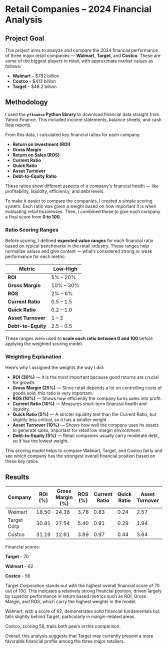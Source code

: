 # Retail Companies – 2024 Financial Analysis

## Project Goal

This project aims to analyze and compare the 2024 financial performance of three major retail companies — **Walmart**, **Target**, and **Costco**. These are some of the biggest players in retail, with approximate market values as follows:

- **Walmart** – $782 billion  
- **Costco** – $413 billion  
- **Target** – $48.2 billion

## Methodology

I used the **`yfinance` Python library** to download financial data straight from Yahoo Finance. This included income statements, balance sheets, and cash flow reports.

From this data, I calculated key financial ratios for each company:

- **Return on Investment (ROI)**
- **Gross Margin**
- **Return on Sales (ROS)**
- **Current Ratio**
- **Quick Ratio**
- **Asset Turnover**
- **Debt-to-Equity Ratio**

These ratios show different aspects of a company's financial health — like profitability, liquidity, efficiency, and debt levels.

To make it easier to compare the companies, I created a simple scoring system. Each ratio was given a weight based on how important it is when evaluating retail businesses. Then, I combined these to give each company a final score from **0 to 100**.

### Ratio Scoring Ranges

Before scoring, I defined **expected value ranges** for each financial ratio based on typical benchmarks in the retail industry. These ranges help normalize values and give context — what’s considered strong or weak performance for each metric:

| Metric            | Low–High                  |                                                              
|-------------------|---------------------------|
| **ROI**           | 5% – 20%                  | 
| **Gross Margin**  | 10% – 30%                 |
| **ROS**           | 2% – 6%                   |
| **Current Ratio** | 0.5 – 1.5                 | 
| **Quick Ratio**   | 0.2 – 1.0                 | 
| **Asset Turnover**| 1 – 3                     |
| **Debt-to-Equity**| 2.5 – 0.5                 | 

These ranges were used to **scale each ratio between 0 and 100** before applying the weighted scoring model.

### Weighting Explanation

Here’s why I assigned the weights the way I did:

- **ROI (30%)** — It is the most important because good returns are crucial for growth.
- **Gross Margin (25%)** — Since retail depends a lot on controlling costs of goods sold, this ratio is very important.
- **ROS (10%)** — Shows how efficiently the company turns sales into profit.
- **Current Ratio (10%)** — Measures short-term financial health and liquidity.
- **Quick Ratio (5%)** — A stricter liquidity test than the Current Ratio, but slightly less critical, so it has a smaller weight.
- **Asset Turnover (10%)** — Shows how well the company uses its assets to generate sales, important for retail low margin environment.
- **Debt-to-Equity (5%)** — Retail companies usually carry moderate debt, so it has the lowest weight.

This scoring model helps to compare Walmart, Target, and Costco fairly and see which company has the strongest overall financial position based on these key ratios.

## Results

| Company         | ROI (%) | Gross Margin (%) | ROS (%) | Current Ratio  | Quick Ratio  | Asset Turnover | Debt-to-Equity |
|---------------  |---------|------------------|---------|----------------|--------------|----------------|----------------|
| Walmart       | 18.50   | 24.38            | 3.78    | 0.83           | 0.24         | 2.57           | 1.93           |
| Target Corp    | 30.81   | 27.54            | 5.40    | 0.91           | 0.29         | 1.94           | 3.12           |
| Costco        | 31.19   | 12.61            | 3.89    | 0.97           | 0.44         | 3.64           | 1.96           |


Financial scores:

**Target** - 70

**Walmart** - 62

**Costco** - 56

Target Corporation stands out with the highest overall financial score of 70 out of 100. This indicates a relatively strong financial position, driven largely by superior performance in return based metrics such as ROI, Gross Margin, and ROS, which carry the highest weights in the model.

Walmart, with a score of 62, demonstrates solid financial fundamentals but falls slightly behind Target, particularly in margin-related areas. 

Costco, scoring 56, trails both peers in this comparison.

Overall, this analysis suggests that Target may currently present a more favorable financial profile among the three major retailers.

